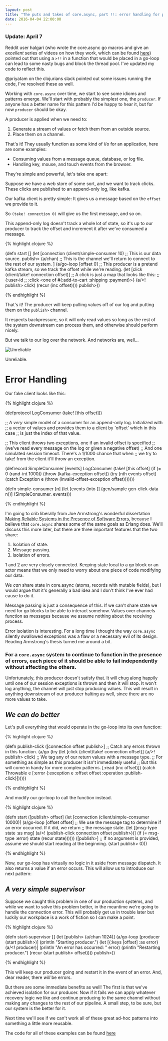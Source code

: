 ```yaml
---
layout: post
title: "The puts and takes of core.async, part !!: error handling for producers."
date: 2016-04-04 22:00:00
---
```


### Update: April 7

Reddit user halgari (who wrote the core.async go macros and give an *excellent* series of videos on how they work,
which can be found [here](https://www.youtube.com/watch?v=R3PZMIwXN_g)) 
pointed out that using a ```>!!``` in a function that would be
placed in a go-loop can lead to some nasty bugs and block the thread pool. I've
updated my code to reflect this.

@priyatam on the clojurians slack pointed out some issues running the code, I've
resolved these as well.

Working with ```core.async``` over time, we start to see some idioms and patterns
emerge. We'll start with probably the simplest one, the ```producer```. If anyone
has a better name for this pattern I'd be happy to hear it, but for now ```producer```
should be okay.

A producer is applied when we need to:

1. Generate a stream of values or fetch them from an outside source.
2. Place them on a channel.

That's it! They usually function as some kind of i/o for an application, here are
some examples:

* Consuming values from a message queue, database, or log file.
* Handling key, mouse, and touch events from the browser.

They're simple and powerful, let's take one apart:

Suppose we have a web store of some sort, and we want to track clicks.
These clicks are published to an append-only log, like kafka.

Our kafka client is pretty simple: It gives us a message based on the ```offset```
we provide to it.

So ```(take! connection 0)``` will give us the first message, and so on.

This append-only log doesn't track a whole lot of state, so it's up to our
producer to track the offset and increment it after we've consumed a message.

{% highlight clojure %}

(defn start []
  (let [connection (client/simple-consumer 10)
        ;; This is our data source.
        publish> (a/chan)
        ;; This is the channel we'll return to connect to the rest of our system.
        ]
    (a/go-loop [offset 0] ;; This producer is a pretend kafka stream, so we track the offset while we're reading.
      (let [click (client/take! connection offset)]
       ;; A click is just a map that looks like this:
       ;; {:user-id <some uuid>
       ;;  :click <one of #{:add-to-cart :shipping :payment}>}
        (a/>! publish> click)
        (recur (inc offset))))
    publish>))
    
{% endhighlight %}

That's it! The producer will keep pulling values off of our log and putting them
on the ```publish>``` channel.

It respects backpressure, so it will only read values so long as the rest of the
system downstream can process them, and otherwise should perform nicely.

But we talk to our log over the network. And networks are, well...

![Unreliable](http://cdn.makeagif.com/media/2-18-2015/EGRce3.gif)

Unreliable.

# Error Handling

Our fake client looks like this:

{% highlight clojure %}

(defprotocol LogConsumer
  (take! [this offset]))

;; A *very* simple model of a consumer for an append-only log. Initialized with
;; a vector of values and provides them to a client by 'offset' which in this case
;; is just the index of that value.

;; This client throws two exceptions, one if an invalid offset is specified
;; (we've read every message on the log or given a negative offset)
;; And one simulated session timeout. There's a 1/1000 chance that when
;; we try to take! from the client it'll throw an exception.

(defrecord SimpleConsumer
    [events]
  LogConsumer
  (take! [this offset]
    (if (= 0 (rand-int 1000)) (throw (kafka-exception offset))
        (try (nth events offset)
             (catch Exception e
               (throw (invalid-offset-exception offset)))))))

(defn simple-consumer [n]
  (let [events (into [] (gen/sample gen-click-data n))]
    (SimpleConsumer. events)))


{% endhighlight %}

I'm going to crib liberally from Joe Armstrong's wonderful dissertation
[Making Reliable Systems in the Presence of Software Errors](http://erlang.org/download/armstrong_thesis_2003.pdf),
because I believe that ```core.async``` shares some of the same goals as
Erlang does. We'll discuss this more later, but there are three important features
that the two share:

1. Isolation of state.
2. Message passing.
3. Isolation of errors.

1 and 2 are very closely connected. Keeping state local to a go block or an actor
means that we only need to worry about one piece of code modifying our data.

We *can* share state in core.async (atoms, records with mutable fields), but I would
argue that it's generally a bad idea and I don't think I've ever had cause to do it.

Message passing is just a consequence of this. If we can't share state we need for
go blocks to be able to interact somehow. Values over channels function as messages
because we assume nothing about the receiving process.

Error isolation is interesting. For a long time I thought the way ```core.async```
silently swallowed exceptions was a flaw or a necessary evil of its design. Reading
Armstrong's thesis turned me around a bit.

### For a ```core.async``` system to continue to function in the presence of errors, each piece of it should be able to fail independently without affecting the others.

Unfortunately, this producer doesn't satisfy that. It will chug along happily until
one of our session exceptions is thrown and then it will stop. It won't log anything,
the channel will just stop producing values. This will result in anything downstream
of our producer halting as well, since there are no more values to take.

## _We can do better_

Let's pull everything that would operate in the go-loop into its own function:

{% highlight clojure %}


(defn publish-click
  ([connection offset publish>]
   ;; Catch any errors thrown in this function.
   (a/go (try (let [click (client/take! connection offset)]
                (a/>! publish> click)
                ;; We tag any of our return values with a message type.
                ;; For something as simple as this producer it isn't immediately useful
                ;; But this will come in handy for more complex patterns.
                [:read (inc offset)])
              (catch Throwable e
                [:error {:exception e
                         :offset offset
                         :operation :publish-click}])))))
                   
{% endhighlight %}

And modify our go-loop to call the function instead.

{% highlight clojure %}

(defn start
  ([publish> offset]
   (let [connection (client/simple-consumer 10000)]
     (a/go-loop [offset offset]
       ;; We use the message tag to determine if an error occurred. If it did, we return
       ;; the message state.
       (let [[msg-type state :as msg] (a/<! (publish-click connection offset publish>))]
         (if (= msg-type :error)
           state
           (recur state))))))
  ([publish>]
  ;; If no argument is provided, assume we should start reading at the beginning.
   (start publish> 0)))

{% endhighlight %}

Now, our go-loop has virtually no logic in it aside from message dispatch. It also returns a value
if an error occurs. This will allow us to introduce our next pattern:

## _A very simple supervisor_

Suppose we caught this problem in one of our production systems, and while we want to solve this problem
better, in the meantime we're going to handle the connection error. This will probably get us in trouble
later but luckily our workplace is a work of fiction so I can make a point.

{% highlight clojure %}

(defn start-supervisor []
  (let [publish> (a/chan 1024)]
    (a/go-loop [producer (start publish>)]
      (println "Starting producer.")
      (let [{:keys [offset] :as error} (a/<! producer)]
        (println "An error has occurred: " error)
        (println "Restarting producer.")
        (recur (start publish> offset))))
    publish>))

{% endhighlight %}

This will keep our producer going and restart it in the event of an error. And, dear reader,
there _will_ be errors.

But there are some immediate benefits as well! The first is that we've achieved isolation for
our producer. Now if it fails we can apply whatever recovery logic we like and continue producing
to the same channel without making any changes to the rest of our pipeline. A small step, to be sure,
but our system is the better for it.

Next time we'll see if we can't work all of these great ad-hoc patterns into something a little
more reusable.

The code for all of these examples can be found [here](https://github.com/angusiguess/async-blog-code)
